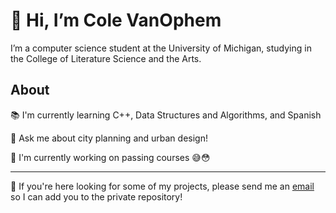 # 👋 Hi, I’m Cole VanOphem
I’m a computer science student at the University of Michigan, studying in the College of Literature Science and the Arts.

## About
📚 I'm currently learning C++, Data Structures and Algorithms, and Spanish

💬 Ask me about city planning and urban design!

🔭 I'm currently working on passing courses 😅😳

---

🔎 If you're here looking for some of my projects, please send me an [email](mailto:nvano@umich.edu) so I can add you to the private repository!


<!---
ColeVanOphem/ColeVanOphem is a ✨ special ✨ repository because its `README.md` (this file) appears on your GitHub profile.
You can click the Preview link to take a look at your changes.
- 🔭 I’m currently working on ...
- 🌱 I’m currently learning ...
- 👯 I’m looking to collaborate on ...
- 🤔 I’m looking for help with ...
- 💬 Ask me about ...
- 📫 How to reach me: ...
- 😄 Pronouns: ...
- ⚡ Fun fact: ...
--->
